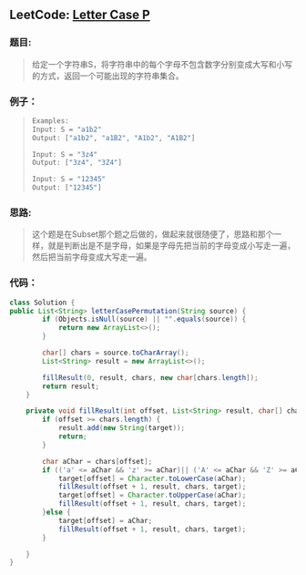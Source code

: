 ## LeetCode: [Letter Case P](https://leetcode.com/problems/letter-case-permutation/)

### 题目:

> 给定一个字符串S，将字符串中的每个字母不包含数字分别变成大写和小写的方式，返回一个可能出现的字符串集合。

### 例子：

> ```java
> Examples:
> Input: S = "a1b2"
> Output: ["a1b2", "a1B2", "A1b2", "A1B2"]
> 
> Input: S = "3z4"
> Output: ["3z4", "3Z4"]
> 
> Input: S = "12345"
> Output: ["12345"]
> ```

### 思路:

> 这个题是在Subset那个题之后做的，做起来就很随便了，思路和那个一样，就是判断出是不是字母，如果是字母先把当前的字母变成小写走一遍，然后把当前字母变成大写走一遍。

### 代码：

```java
class Solution {
public List<String> letterCasePermutation(String source) {
        if (Objects.isNull(source) || "".equals(source)) {
            return new ArrayList<>();
        }

        char[] chars = source.toCharArray();
        List<String> result = new ArrayList<>();

        fillResult(0, result, chars, new char[chars.length]);
        return result;
    }

    private void fillResult(int offset, List<String> result, char[] chars, char[] target) {
        if (offset >= chars.length) {
            result.add(new String(target));
            return;
        }

        char aChar = chars[offset];
        if (('a' <= aChar && 'z' >= aChar)|| ('A' <= aChar && 'Z' >= aChar)) {
            target[offset] = Character.toLowerCase(aChar);
            fillResult(offset + 1, result, chars, target);
            target[offset] = Character.toUpperCase(aChar);
            fillResult(offset + 1, result, chars, target);
        }else {
            target[offset] = aChar;
            fillResult(offset + 1, result, chars, target);
        }

    }
}
```

